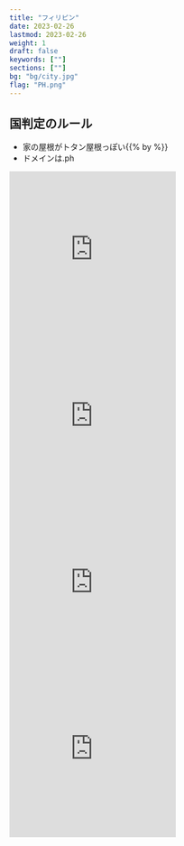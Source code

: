 ```yaml
---
title: "フィリピン"
date: 2023-02-26
lastmod: 2023-02-26
weight: 1
draft: false
keywords: [""]
sections: [""]
bg: "bg/city.jpg"
flag: "PH.png"
---
```


<div class="main-desciption country-description">
    <h2 class="section-title">国判定のルール</h2>
    <ul class="rule-list">
        <li>家の屋根が<span class="quiz">トタン屋根っぽい</span>{{% by %}}</li>
        <li>ドメインは<span class="quiz">.ph</span></li>
    </ul>
</div>

<div class="googlemap-if">
<iframe src="https://www.google.com/maps/embed?pb=!4v1679378905858!6m8!1m7!1sBMNB6Ylb_A1xFaEfer57jg!2m2!1d14.16717986120659!2d121.1187169649861!3f199.0718818648779!4f1.6500290634349!5f2.601513026710907" width="295" height="295" style="border:0;" allowfullscreen="" loading="lazy" referrerpolicy="no-referrer-when-downgrade"></iframe>
<iframe src="https://www.google.com/maps/embed?pb=!4v1679379166845!6m8!1m7!1srnkhZOXeHFbZ7Pjd5shE3Q!2m2!1d17.6173623409687!2d121.7169211151646!3f43.133701546879564!4f-9.482586871830463!5f0.4000000000000002" width="295" height="295" style="border:0;" allowfullscreen="" loading="lazy" referrerpolicy="no-referrer-when-downgrade"></iframe>
<iframe src="https://www.google.com/maps/embed?pb=!4v1679379203324!6m8!1m7!1sJZasTD2cg3xxGUMGLGKqPQ!2m2!1d17.61715495611395!2d121.716949295488!3f184.54194726731103!4f-11.023698515978907!5f3.325193203789971" width="295" height="295" style="border:0;" allowfullscreen="" loading="lazy" referrerpolicy="no-referrer-when-downgrade"></iframe>
<iframe src="https://www.google.com/maps/embed?pb=!4v1679379417549!6m8!1m7!1spKkPfFB75YWxSJSZ5m7iow!2m2!1d14.56162845952863!2d121.0275216928242!3f312.41302218992985!4f-5.2231269855432885!5f3.325193203789971" width="295" height="295" style="border:0;" allowfullscreen="" loading="lazy" referrerpolicy="no-referrer-when-downgrade"></iframe>
</div>